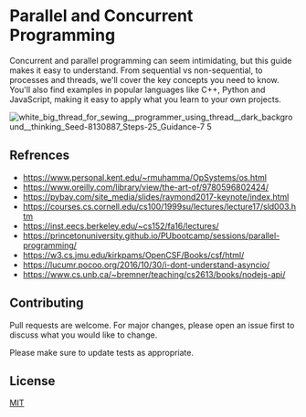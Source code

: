 # Parallel and Concurrent Programming
Concurrent and parallel programming can seem intimidating, but this guide makes it easy to understand. From sequential vs non-sequential, to processes and threads, we'll cover the key concepts you need to know. You'll also find examples in popular languages like C++, Python and JavaScript, making it easy to apply what you learn to your own projects. 

![white_big_thread_for_sewing__programmer_using_thread__dark_background__thinking_Seed-8130887_Steps-25_Guidance-7 5](https://user-images.githubusercontent.com/37275728/220352641-fb9487f6-e2a6-4433-943d-fffef4141c02.jpeg)


## Refrences

* https://www.personal.kent.edu/~rmuhamma/OpSystems/os.html
* https://www.oreilly.com/library/view/the-art-of/9780596802424/
* https://pybay.com/site_media/slides/raymond2017-keynote/index.html
* https://courses.cs.cornell.edu/cs100/1999su/lectures/lecture17/sld003.htm
* https://inst.eecs.berkeley.edu/~cs152/fa16/lectures/
* https://princetonuniversity.github.io/PUbootcamp/sessions/parallel-programming/
* https://w3.cs.jmu.edu/kirkpams/OpenCSF/Books/csf/html/
* https://lucumr.pocoo.org/2016/10/30/i-dont-understand-asyncio/
* https://www.cs.unb.ca/~bremner/teaching/cs2613/books/nodejs-api/

## Contributing
Pull requests are welcome. For major changes, please open an issue first to discuss what you would like to change.

Please make sure to update tests as appropriate.

## License
[MIT](https://choosealicense.com/licenses/mit/)
